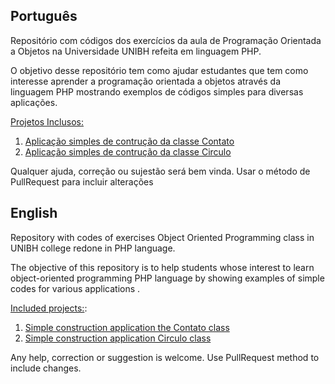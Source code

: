 ## Português
Repositório com códigos dos exercícios da aula de Programação Orientada a Objetos na Universidade UNIBH refeita em linguagem PHP.

O objetivo desse repositório tem como ajudar estudantes que tem como interesse aprender a programação orientada a objetos através da linguagem PHP mostrando exemplos de códigos simples para diversas aplicações.

[Projetos Inclusos:](phpunibh.byethost10.com)

1. [Aplicação simples de contrução da classe Contato](http://phpunibh.byethost10.com/ClasseContato/index.php)
2. [Aplicação simples de contrução da classe Circulo](http://phpunibh.byethost10.com/ClasseCirculo/index.php)

Qualquer ajuda, correção ou sujestão será bem vinda.
Usar o método de PullRequest para incluir alterações



## English
Repository with codes of exercises Object Oriented Programming class in UNIBH college redone in PHP language.

The objective of this repository is to help students whose interest to learn object-oriented programming PHP language by showing examples of simple codes for various applications .

[Included projects:](phpunibh.byethost10.com):

1. [Simple construction application the Contato class](http://phpunibh.byethost10.com/ClasseContato/index.php)
2. [Simple construction application Circulo class](http://phpunibh.byethost10.com/ClasseCirculo/index.php)


Any help, correction or suggestion is welcome.
Use PullRequest method to include changes.




